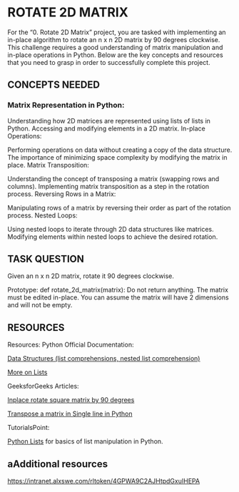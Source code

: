 # ROTATE 2D MATRIX

For the “0. Rotate 2D Matrix” project, you are tasked with implementing an in-place algorithm to rotate an n x n 2D matrix by 90 degrees clockwise. This challenge requires a good understanding of matrix manipulation and in-place operations in Python. Below are the key concepts and resources that you need to grasp in order to successfully complete this project.

## CONCEPTS NEEDED

### Matrix Representation in Python:

Understanding how 2D matrices are represented using lists of lists in Python.
Accessing and modifying elements in a 2D matrix.
In-place Operations:

Performing operations on data without creating a copy of the data structure.
The importance of minimizing space complexity by modifying the matrix in place.
Matrix Transposition:

Understanding the concept of transposing a matrix (swapping rows and columns).
Implementing matrix transposition as a step in the rotation process.
Reversing Rows in a Matrix:

Manipulating rows of a matrix by reversing their order as part of the rotation process.
Nested Loops:

Using nested loops to iterate through 2D data structures like matrices.
Modifying elements within nested loops to achieve the desired rotation.

## TASK QUESTION
Given an n x n 2D matrix, rotate it 90 degrees clockwise.

Prototype: def rotate_2d_matrix(matrix):
Do not return anything. The matrix must be edited in-place.
You can assume the matrix will have 2 dimensions and will not be empty.

## RESOURCES

Resources:
Python Official Documentation:

[Data Structures (list comprehensions, nested list comprehension)](https://intranet.alxswe.com/rltoken/eZc_ELGxUgkuc4kkE_fd7Q)

[More on Lists](https://intranet.alxswe.com/rltoken/0ORj179giGhGe8jpcxBkXg)

GeeksforGeeks Articles:

[Inplace rotate square matrix by 90 degrees](https://intranet.alxswe.com/rltoken/9T8w4mtiIIRDtfLSmEmrLA)

[Transpose a matrix in Single line in Python](https://intranet.alxswe.com/rltoken/JdIFvtej2hMW-Wd9ABHMOA)

TutorialsPoint:

[Python Lists](https://intranet.alxswe.com/rltoken/rFmzUTpaLGqDXjGA6D9eYw) for basics of list manipulation in Python.

## aAdditional resources

https://intranet.alxswe.com/rltoken/4GPWA9C2AJHtpdGxuIHEPA